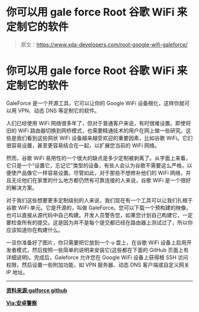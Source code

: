 # 你可以用 gale force Root 谷歌 WiFi 来定制它的软件

> 原文：<https://www.xda-developers.com/root-google-wifi-galeforce/>

# 你可以用 gale force Root 谷歌 WiFi 来定制它的软件

GaleForce 是一个开源工具，它可以让你的 Google WiFi 设备根化，这样你就可以用 VPN、动态 DNS 等定制它的软件。

人们已经使用 WiFi 网络很多年了，但对于普通客户来说，有时很难设置。即使将旧的 WiFi 路由器切换到网桥模式，也需要精通技术的用户在网上做一些研究。这些是我们看到这些网状 WiFi 设备越来越受欢迎的重要因素，比如谷歌 WiFi。它们很容易设置，甚至更容易结合在一起，以扩展您当前的 WiFi 网络。

然而，谷歌 WiFi 易用性的一个很大的缺点是多少定制被剥离了。从字面上来看，它只是一个“设置它，忘记它”类型的设备，有些人会认为谷歌不需要这么严格，以便使产品像它一样容易设置。尽管如此，对于那些不想修补他们的 WiFi 网络，并且无论他们在家里的什么地方都仍然有可靠连接的人来说，谷歌 WiFi 是一个很好的解决方案。

对于我们这些想要更多定制级别的人来说，我们现在有一个工具可以让我们扎根于谷歌 WiFi 单元。它是开源的，叫做 GaleForce。您可以下载一个预构建的映像，也可以直接从源代码中自己构建。开发人员警告您，如果您计划自己构建它，一定要检查所有的提交。这是因为并不是每个提交都已经在路由器上测试过了，所以你应该知道你在构建什么。

一旦你准备好了图片，你只需要把它放到一个 u 盘上，在谷歌 WiFi 设备上启用开发者模式，然后按照一些简单的说明来安装它(这些都在下面的 GitHub 页面上有详细说明)。完成后，Galeforce 允许您在 Google WiFi 设备上获得根 SSH 访问权限，然后设置一些附加功能，如 VPN 服务器、动态 DNS 客户端或自定义网关 IP 地址。

* * *

[**资料来源:galforce github**](https://github.com/marcosscriven/galeforce)

[**Via:安卓警察**](http://www.androidpolice.com/2017/07/17/open-source-galeforce-project-lets-root-google-wifi/)